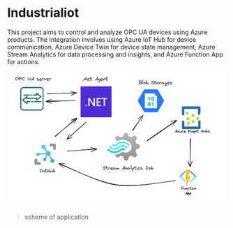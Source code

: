 # Industrialiot

This project aims to control and analyze OPC UA devices using Azure products. The integration involves using Azure IoT Hub for device communication, Azure Device Twin for device state management, Azure Stream Analytics for data processing and insights, and Azure Function App for actions.

![1716123501356](image/README/1716123501356.png)

> scheme of application
